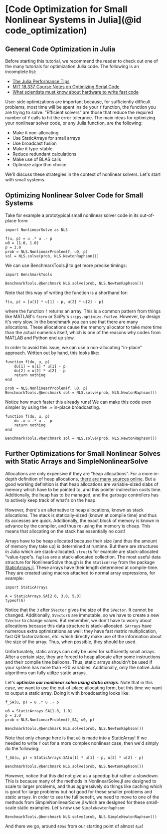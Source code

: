 # [Code Optimization for Small Nonlinear Systems in Julia](@id code_optimization)

## General Code Optimization in Julia

Before starting this tutorial, we recommend the reader to check out one of the many
tutorials for optimization Julia code. The following is an incomplete list:

  - [The Julia Performance Tips](https://docs.julialang.org/en/v1/manual/performance-tips/)
  - [MIT 18.337 Course Notes on Optimizing Serial Code](https://mitmath.github.io/18337/lecture2/optimizing)
  - [What scientists must know about hardware to write fast code](https://viralinstruction.com/posts/hardware/)

User-side optimizations are important because, for sufficiently difficult problems, most
time will be spent inside your `f` function, the function you are trying to solve.
“Efficient solvers" are those that reduce the required number of `f` calls to hit the error
tolerance. The main ideas for optimizing your nonlinear solver code, or any Julia function,
are the following:

  - Make it non-allocating
  - Use StaticArrays for small arrays
  - Use broadcast fusion
  - Make it type-stable
  - Reduce redundant calculations
  - Make use of BLAS calls
  - Optimize algorithm choice

We'll discuss these strategies in the context of nonlinear solvers. Let's start with small
systems.

## Optimizing Nonlinear Solver Code for Small Systems

Take for example a prototypical small nonlinear solver code in its out-of-place form:

```@example small_opt
import NonlinearSolve as NLS

f(u, p) = u .* u .- p
u0 = [1.0, 1.0]
p = 2.0
prob = NLS.NonlinearProblem(f, u0, p)
sol = NLS.solve(prob, NLS.NewtonRaphson())
```

We can use BenchmarkTools.jl to get more precise timings:

```@example small_opt
import BenchmarkTools

BenchmarkTools.@benchmark NLS.solve(prob, NLS.NewtonRaphson())
```

Note that this way of writing the function is a shorthand for:

```@example small_opt
f(u, p) = [u[1] * u[1] - p, u[2] * u[2] - p]
```

where the function `f` returns an array. This is a common pattern from things like MATLAB's
`fzero` or SciPy's `scipy.optimize.fsolve`. However, by design it's very slow. In the
benchmark you can see that there are many allocations. These allocations cause the memory
allocator to take more time than the actual numerics itself, which is one of the reasons why
codes from MATLAB and Python end up slow.

In order to avoid this issue, we can use a non-allocating "in-place" approach. Written out
by hand, this looks like:

```@example small_opt
function f(du, u, p)
    du[1] = u[1] * u[1] - p
    du[2] = u[2] * u[2] - p
    return nothing
end

prob = NLS.NonlinearProblem(f, u0, p)
BenchmarkTools.@benchmark sol = NLS.solve(prob, NLS.NewtonRaphson())
```

Notice how much faster this already runs! We can make this code even simpler by using
the `.=` in-place broadcasting.

```@example small_opt
function f(du, u, p)
    du .= u .* u .- p
    return nothing
end

BenchmarkTools.@benchmark sol = NLS.solve(prob, NLS.NewtonRaphson())
```

## Further Optimizations for Small Nonlinear Solves with Static Arrays and SimpleNonlinearSolve

Allocations are only expensive if they are “heap allocations”. For a more in-depth
definition of heap allocations,
[there are many sources online](https://net-informations.com/faq/net/stack-heap.htm).
But a good working definition is that heap allocations are variable-sized slabs of memory
which have to be pointed to, and this pointer indirection costs time. Additionally, the heap
has to be managed, and the garbage controllers has to actively keep track of what's on the
heap.

However, there's an alternative to heap allocations, known as stack allocations. The stack
is statically-sized (known at compile time) and thus its accesses are quick. Additionally,
the exact block of memory is known in advance by the compiler, and thus re-using the memory
is cheap. This means that allocating on the stack has essentially no cost!

Arrays have to be heap allocated because their size (and thus the amount of memory they take
up) is determined at runtime. But there are structures in Julia which are stack-allocated.
`struct`s for example are stack-allocated “value-type”s. `Tuple`s are a stack-allocated
collection. The most useful data structure for NonlinearSolve though is the `StaticArray`
from the package [StaticArrays.jl](https://github.com/JuliaArrays/StaticArrays.jl). These
arrays have their length determined at compile-time. They are created using macros attached
to normal array expressions, for example:

```@example small_opt
import StaticArrays

A = StaticArrays.SA[2.0, 3.0, 5.0]
typeof(A)
```

Notice that the `3` after `SVector` gives the size of the `SVector`. It cannot be changed.
Additionally, `SVector`s are immutable, so we have to create a new `SVector` to change
values. But remember, we don't have to worry about allocations because this data structure
is stack-allocated. `SArray`s have numerous extra optimizations as well: they have fast
matrix multiplication, fast QR factorizations, etc. which directly make use of the
information about the size of the array. Thus, when possible, they should be used.

Unfortunately, static arrays can only be used for sufficiently small arrays. After a certain
size, they are forced to heap allocate after some instructions and their compile time
balloons. Thus, static arrays shouldn't be used if your system has more than ~20 variables.
Additionally, only the native Julia algorithms can fully utilize static arrays.

Let's ***optimize our nonlinear solve using static arrays***. Note that in this case, we
want to use the out-of-place allocating form, but this time we want to output a static
array. Doing it with broadcasting looks like:

```@example small_opt
f_SA(u, p) = u .* u .- p

u0 = StaticArrays.SA[1.0, 1.0]
p = 2.0
prob = NLS.NonlinearProblem(f_SA, u0, p)

BenchmarkTools.@benchmark NLS.solve(prob, NLS.NewtonRaphson())
```

Note that only change here is that `u0` is made into a StaticArray! If we needed to write
`f` out for a more complex nonlinear case, then we'd simply do the following:

```@example small_opt
f_SA(u, p) = StaticArrays.SA[u[1] * u[1] - p, u[2] * u[2] - p]

BenchmarkTools.@benchmark NLS.solve(prob, NLS.NewtonRaphson())
```

However, notice that this did not give us a speedup but rather a slowdown. This is because
many of the methods in NonlinearSolve.jl are designed to scale to larger problems, and thus
aggressively do things like caching which is good for large problems but not good for these
smaller problems and static arrays. In order to see the full benefit, we need to move to one
of the methods from SimpleNonlinearSolve.jl which are designed for these small-scale static
examples. Let's now use `SimpleNewtonRaphson`:

```@example small_opt
BenchmarkTools.@benchmark NLS.solve(prob, NLS.SimpleNewtonRaphson())
```

And there we go, around `40ns` from our starting point of almost `4μs`!
